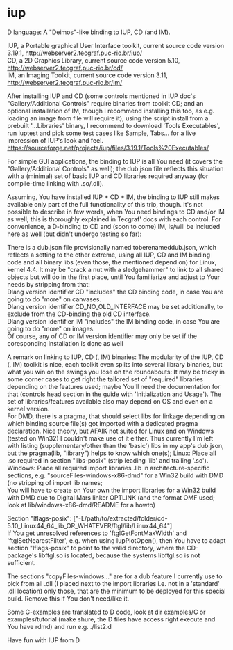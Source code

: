 # iup

D language: A "Deimos"-like binding to IUP, CD (and IM).

IUP, a Portable graphical User Interface toolkit, current source code version 3.19.1,  http://webserver2.tecgraf.puc-rio.br/iup/<br>
CD, a 2D Graphics Library, current source code version 5.10,  http://webserver2.tecgraf.puc-rio.br/cd/<br>
IM, an Imaging Toolkit, current source code version 3.11,  http://webserver2.tecgraf.puc-rio.br/im/<br>

After installing IUP and CD (some controls mentioned in IUP doc's "Gallery/Additional Controls" require binaries from toolkit CD; and an optional installation of IM, though I recommend installing this too, as e.g. loading an image from file will require it), using the script install from a prebuilt '...Libraries' binary, I recommend to download 'Tools Executables', run iuptest and pick some test cases like Sample, Tabs... for a live impression of IUP's look and feel. 
https://sourceforge.net/projects/iup/files/3.19.1/Tools%20Executables/

For simple GUI applications, the binding to IUP is all You need (it covers the "Gallery/Additional Controls" as well); the dub.json file reflects this situation with a (minimal) set of basic IUP and CD libraries required anyway (for compile-time linking with .so/.dll).

Assuming, You have installed IUP + CD + IM, the binding to IUP still makes available only part of the full functionality of this trio, though.
It's not possible to describe in few words, when You need bindings to CD and/or IM as well; this is thoroughly explained in Tecgraf' docs with each control.
For convenience, a D-binding to CD and (soon to come) IM, is/will be included here as well (but didn't undergo testing so far):<br>

There is a dub.json file provisionally named toberenameddub.json, which reflects a setting to the other extreme, using all IUP, CD and IM binding code and all binary libs (even those, the mentioned depend on) for Linux, kernel 4.4. It may be "crack a nut with a sledgehammer" to link to all shared objects but will do in the first place, until You familiarize and adjust to Your needs by stripping from that:<br>
Dlang version identifier CD "includes" the CD binding code, in case You are going to do "more" on canvases.<br>
Dlang version identifier CD_NO_OLD_INTERFACE may be set additionally, to exclude from the CD-binding the old CD interface.<br>
Dlang version identifier IM "includes" the IM binding code, in case You are going to do "more" on images.<br>
Of course, any of CD or IM version identifier may only be set if the coresponding installation is done as well

A remark on linking to IUP, CD (, IM) binaries: The modularity of the IUP, CD (, IM) toolkit is nice, each toolkit even splits into several library binaries, but what you win on the swings you lose on the roundabouts: It may be tricky in some corner cases to get right the tailored set of "required" libraries depending on the features used; maybe You'll need the documentation for that (controls head section in the guide  with 'Initialization and Usage').
The set of libraries/features available also may depend on OS and even on a kernel version.<br>
For DMD, there is a pragma, that should select libs for linkage depending on which binding source file(s) got imported with a dedicated pragma declaration. Nice theory, but AFAIK not suited for Linux and on Windows (tested on Win32) I couldn't make use of it either. Thus currently I'm left with listing (supplementary/other than the 'basic') libs in my app's dub.json, but the pragma(lib, "library") helps to know which one(s);
Linux: Place all .so required in section "libs-posix" (strip leading 'lib' and trailing '.so'). 
Windows: Place all required import libraries .lib in architecture-specific sections, e.g. "sourceFiles-windows-x86-dmd" for a Win32 build with DMD (no stripping of import lib names;<br>You will have to create on Your own the import libraries for a Win32 build with DMD due to Digital Mars linker OPTLINK (and the format OMF used; look at lib/windows-x86-dmd/README for a howto)

Section "lflags-posix": ["-L/path/to/extracted/folder/cd-5.10_Linux44_64_lib_OR_WHATEVER/ftgl/lib/Linux44_64"]<br>
If You get unresolved references to 'ftglGetFontMaxWidth' and 'ftglSetNearestFilter', e.g. when using IupPlotOpen(), then You have to adapt section "lflags-posix" to point to the valid directory, where the CD-package's libftgl.so is located, because the systems libftgl.so is not sufficient.

The sections "copyFiles-windows..." are for a dub feature I currently use to pick from all .dll (I placed next to the import libraries i.e. not in a 'standard' .dll location) only those, that are the minimum to be deployed for this special build. Remove this if You don't need/like it.

Some C-examples are translated to D code, look at dir examples/C or examples/tutorial (make shure, the D files have access right execute and You have rdmd) and run e.g. ./list2.d

Have fun with IUP from D

